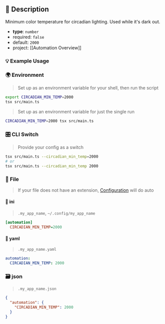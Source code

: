 ## 📜 Description

Minimum color temperature for circadian lighting. Used while it's dark out.

- **type**: `number`
- required: `false`
- default: `2000`
- project: [[Automation Overview]]

### 💡 Example Usage

### 🌍 Environment

> Set up as an environment variable for your shell, then run the script
```bash
export CIRCADIAN_MIN_TEMP=2000
tsx src/main.ts
```
> Set up as an environment variable for just the single run

```bash
CIRCADIAN_MIN_TEMP=2000 tsx src/main.ts
```
### 🎛️ CLI Switch

> Provide your config as a switch
```bash
tsx src/main.ts --circadian_min_temp=2000
# or
tsx src/main.ts --circadian_min_temp 2000
```
### 📁 File
>  If your file does not have an extension, [Configuration](/core/configuration) will do auto
#### 📘 ini

> `.my_app_name`, `~/.config/my_app_name`

```ini
[automation]
  CIRCADIAN_MIN_TEMP=2000
```
#### 📄 yaml

> `.my_app_name.yaml`

```yaml
automation:
  CIRCADIAN_MIN_TEMP: 2000
```
### 🗃️ json

> `.my_app_name.json`

```json
{
  "automation": {
    "CIRCADIAN_MIN_TEMP": 2000
  }
}
```
